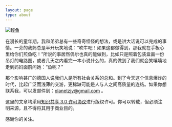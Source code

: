 ```yaml
---
layout: page
type: about
---
```


![鲣鱼](https://upload.wikimedia.org/wikipedia/commons/d/d9/Katsuwonus_pelamis.png)

在漫长的童年期，我和弟弟总有一些奇奇怪怪的想法，或是讲大话说可以完成的事情。一旁的我妈总是半开玩笑地说：“吹牛吧！如果这都做得到，那我就在手板心里给你们煎鱼吃！”所说的事居然偶尔也真的能做到，比如只是照着包装盒画一份吊灯的电路图，或者几天之内看完一本小说什么的，真的做到了我们就会笑嘻嘻地走到妈妈面前问她：“鱼呢？”

那个影响甚广的德国人说我们人是所有社会关系的总和。到了今天这个信息爆炸的时代，比起广泛而浅薄的交游，更稀缺可能是人与人之间高质量的连结。如果你想联系我，可以发邮件到：planetzjy@gmail.com 。

这里的文章均采用[知识共享 3.0 许可协议](http://creativecommons.org/licenses/by-nc-nd/3.0/deed.zh)进行版权许可。你可以转载，但必须注明来源，且不得将其用于商业目的。

感谢你的关注。